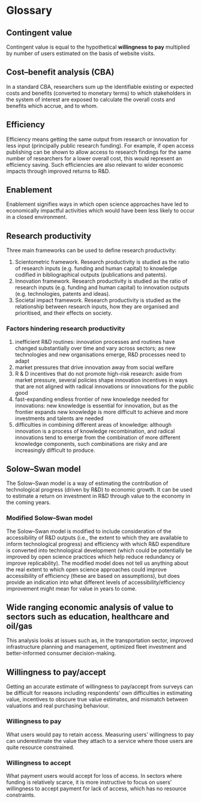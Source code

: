 # Glossary

## Contingent value
Contingent value is equal to the hypothetical **willingness to pay** multiplied by number of users estimated on the basis of website visits.

## Cost–benefit analysis (CBA)
In a standard CBA, researchers sum up the identifiable existing or expected costs and benefits (converted to monetary terms) to which stakeholders in the system of interest are exposed to calculate the overall costs and benefits which accrue, and to whom. 

## Efficiency
Efficiency means getting the same output from research or innovation for less input (principally public research funding). For example, if open access publishing can be shown to allow access to research findings for the same number of researchers for a lower overall cost, this would represent an efficiency saving. Such efficiencies are also relevant to wider economic impacts through improved returns to R&D.

## Enablement
Enablement signifies ways in which open science approaches have led to economically impactful activities which would have been less likely to occur in a closed environment.

## Research productivity

Three main frameworks can be used to define research productivity:
1. Scientometric framework. Research productivity is studied as the ratio of research inputs (e.g. funding and human capital) to knowledge codified in bibliographical outputs (publications and patents).
2. Innovation framework. Research productivity is studied as the ratio of research inputs (e.g. funding and human capital) to innovation outputs (e.g. technologies, patents and ideas).
3. Societal impact framework. Research productivity is studied as the relationship between research inputs, how they are organised and prioritised, and their effects on society.

### Factors hindering research productivity

1. inefficient R&D routines: innovation processes and routines have changed substantially over time and vary across sectors; as new technologies and new organisations emerge, R&D processes need to adapt
2. market pressures that drive innovation away from social welfare
3. R & D incentives that do not promote high-risk research: aside from market pressure, several policies shape innovation incentives in ways that are not aligned with radical innovations or innovations for the public good
4. fast-expanding endless frontier of new knowledge needed for innovations: new knowledge is essential for innovation, but as the frontier expands new knowledge is more difficult to achieve and more investments and talents are needed
5. difficulties in combining different areas of knowledge: although innovation is a process of knowledge recombination, and radical innovations tend to emerge from the combination of more different knowledge components, such combinations are risky and are increasingly difficult to produce.

## Solow–Swan model
The Solow–Swan model is a way of estimating the contribution of technological progress (driven by R&D) to economic growth. It can be used to estimate a return on investment in R&D through value to the economy in the coming years.

### Modified Solow–Swan model
The Solow–Swan model is modified to include consideration of the accessibility of R&D outputs (i.e., the extent to which they are available to inform technological progress) and efficiency with which R&D expenditure is converted into technological development (which could be potentially be improved by open science practices which help reduce redundancy or improve replicability). The modified model does not tell us anything about the real extent to which open science approaches could improve accessibility of efficiency (these are based on assumptions), but does provide an indication into what different levels of accessibility/efficiency improvement might mean for value in years to come.

## Wide ranging economic analysis of value to sectors such as education, healthcare and oil/gas
This analysis looks at issues such as, in the transportation sector, improved infrastructure planning and management, optimized fleet investment and better-informed consumer decision-making. 

## Willingness to pay/accept
Getting an accurate estimate of willingness to pay/accept from surveys can be difficult for reasons including respondents’ own difficulties in estimating value, incentives to obscure true value estimates, and mismatch between valuations and real purchasing behaviour.

### Willingness to pay
What users would pay to retain access. Measuring users’ willingness to pay can underestimate the value they attach to a service where those users are quite resource constrained.

### Willingness to accept
What payment users would accept for loss of access. In sectors where funding is relatively scarce, it is more instructive to focus on users’ willingness to accept payment for lack of access, which has no resource constraints.
